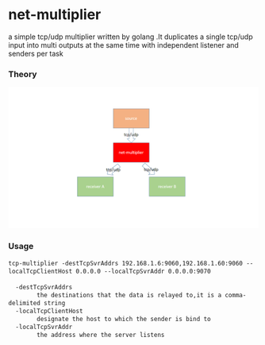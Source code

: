 # net-multiplier
a simple tcp/udp multiplier written by golang .It duplicates a single tcp/udp input into multi outputs at the same time with independent listener and senders per task

### Theory
![Theory](./assets/net-multiplier.png)

### Usage

``````
tcp-multiplier -destTcpSvrAddrs 192.168.1.6:9060,192.168.1.60:9060 --localTcpClientHost 0.0.0.0 --localTcpSvrAddr 0.0.0.0:9070

  -destTcpSvrAddrs
        the destinations that the data is relayed to,it is a comma-delimited string
  -localTcpClientHost
        designate the host to which the sender is bind to 
  -localTcpSvrAddr
        the address where the server listens
``````
